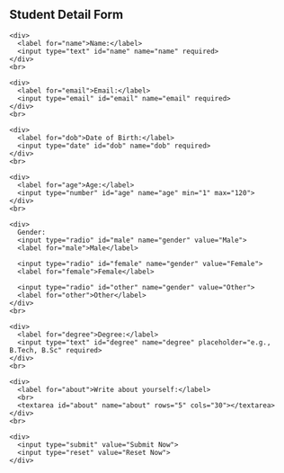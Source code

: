 <!DOCTYPE html>
<html lang="en">
<head>
  <meta charset="UTF-8">
  <meta name="viewport" content="width=device-width, initial-scale=1.0">
  <title>Student Detail Form</title>
</head>
<body>
  <h2>Student Detail Form</h2>
  
  <form action="backend.php" method="post">
    
    <div>
      <label for="name">Name:</label>
      <input type="text" id="name" name="name" required>
    </div>
    <br>

    <div>
      <label for="email">Email:</label>
      <input type="email" id="email" name="email" required>
    </div>
    <br>

    <div>
      <label for="dob">Date of Birth:</label>
      <input type="date" id="dob" name="dob" required>
    </div>
    <br>

    <div>
      <label for="age">Age:</label>
      <input type="number" id="age" name="age" min="1" max="120">
    </div>
    <br>

    <div>
      Gender:
      <input type="radio" id="male" name="gender" value="Male">
      <label for="male">Male</label>
      
      <input type="radio" id="female" name="gender" value="Female">
      <label for="female">Female</label>
      
      <input type="radio" id="other" name="gender" value="Other">
      <label for="other">Other</label>
    </div>
    <br>

    <div>
      <label for="degree">Degree:</label>
      <input type="text" id="degree" name="degree" placeholder="e.g., B.Tech, B.Sc" required>
    </div>
    <br>

    <div>
      <label for="about">Write about yourself:</label>
      <br>
      <textarea id="about" name="about" rows="5" cols="30"></textarea>
    </div>
    <br>

    <div>
      <input type="submit" value="Submit Now">
      <input type="reset" value="Reset Now">
    </div>

  </form>
</body>
</html>

